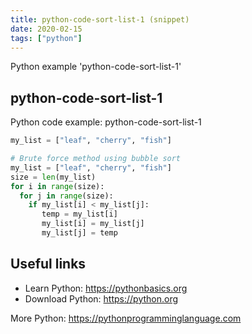 ```yaml
---
title: python-code-sort-list-1 (snippet)
date: 2020-02-15
tags: ["python"]
---
```

Python example 'python-code-sort-list-1'


## python-code-sort-list-1

Python code example: python-code-sort-list-1

```python
my_list = ["leaf", "cherry", "fish"]

# Brute force method using bubble sort
my_list = ["leaf", "cherry", "fish"]
size = len(my_list)
for i in range(size): 
  for j in range(size): 
    if my_list[i] < my_list[j]: 
       temp = my_list[i] 
       my_list[i] = my_list[j] 
       my_list[j] = temp


```

## Useful links

- Learn Python: https://pythonbasics.org
- Download Python: https://python.org

More Python: https://pythonprogramminglanguage.com
